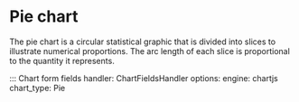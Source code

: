 # Pie chart

The pie chart is a circular statistical graphic that is divided into slices to illustrate numerical proportions. The arc length of each slice is proportional to the quantity it represents.

::: Chart form fields
    handler: ChartFieldsHandler
    options:
      engine: chartjs
      chart_type: Pie
